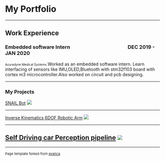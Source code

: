 # My Portfolio

---

## Work Experience

### Embedded software Intern &emsp;&emsp;&emsp;&emsp;&emsp;&emsp;&emsp;&emsp;&emsp;&emsp;&emsp; DEC 2019 - JAN 2020

<font size ='1'>Acuradyne Medical Systems</font>
 Worked as an embedded software intern. Learn interfacing of sensors like IMU,OLED,Bluetooth with stm32f103 board with cortex m3 microcontroller.Also worked on circuit and pcb designing.



---

### My Projects
[SNAIL Bot](https://github.com/RajasJ99/Snail-Bot)
<img src="images/dummy_thumbnail.jpg?raw=true"/>

---
[Inverse Kinematics 6DOF Robotic Arm](https://github.com/RajasJ99/IK-6Dof)
<img src="images/dummy_thumbnail.jpg?raw=true"/>

---
[Self Driving car Perception pipeline](http://example.com/)
<img src="images/dummy_thumbnail.jpg?raw=true"/>
---




---
<p style="font-size:11px">Page template forked from <a href="https://github.com/evanca/quick-portfolio">evanca</a></p>
<!-- Remove above link if you don't want to attibute -->
